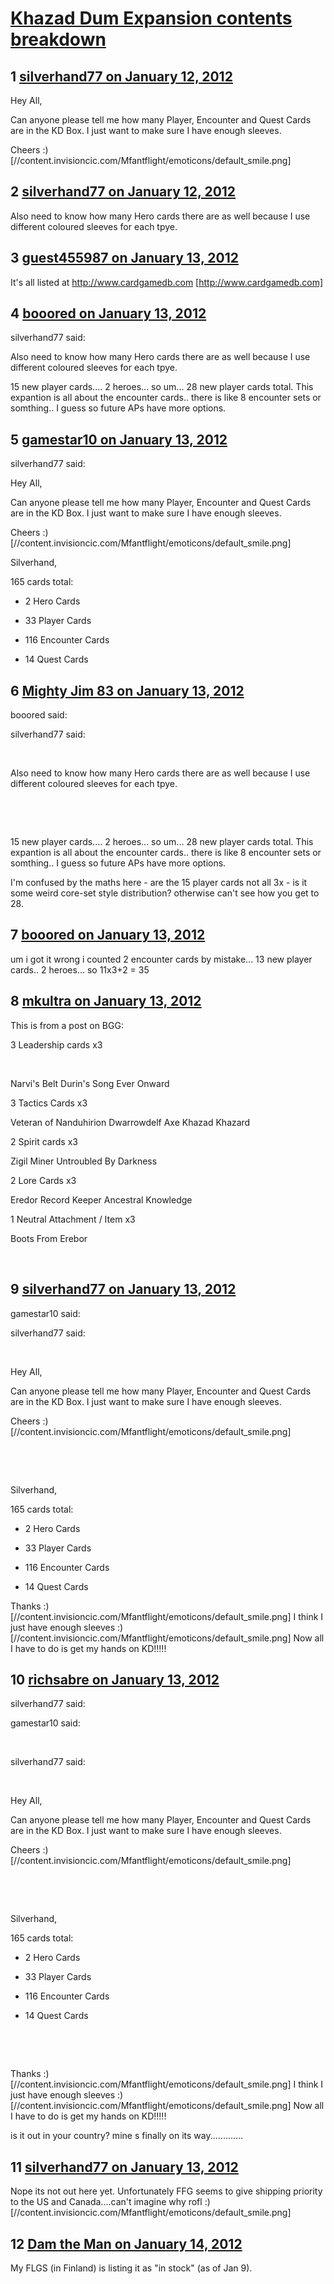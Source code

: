 # [Khazad Dum Expansion contents breakdown](https://community.fantasyflightgames.com/topic/58869-khazad-dum-expansion-contents-breakdown/)

## 1 [silverhand77 on January 12, 2012](https://community.fantasyflightgames.com/topic/58869-khazad-dum-expansion-contents-breakdown/?do=findComment&comment=578693)

Hey All,

Can anyone please tell me how many Player, Encounter and Quest Cards are in the KD Box. I just want to make sure I have enough sleeves.

Cheers :) [//content.invisioncic.com/Mfantflight/emoticons/default_smile.png]

## 2 [silverhand77 on January 12, 2012](https://community.fantasyflightgames.com/topic/58869-khazad-dum-expansion-contents-breakdown/?do=findComment&comment=578712)

Also need to know how many Hero cards there are as well because I use different coloured sleeves for each tpye.

## 3 [guest455987 on January 13, 2012](https://community.fantasyflightgames.com/topic/58869-khazad-dum-expansion-contents-breakdown/?do=findComment&comment=578763)

It's all listed at http://www.cardgamedb.com [http://www.cardgamedb.com]

## 4 [booored on January 13, 2012](https://community.fantasyflightgames.com/topic/58869-khazad-dum-expansion-contents-breakdown/?do=findComment&comment=578775)

silverhand77 said:

Also need to know how many Hero cards there are as well because I use different coloured sleeves for each tpye.



15 new player cards.... 2 heroes... so um... 28 new player cards total. This expantion is all about the encounter cards.. there is like 8 encounter sets or somthing.. I guess so future APs have more options.

## 5 [gamestar10 on January 13, 2012](https://community.fantasyflightgames.com/topic/58869-khazad-dum-expansion-contents-breakdown/?do=findComment&comment=578801)

silverhand77 said:

Hey All,

Can anyone please tell me how many Player, Encounter and Quest Cards are in the KD Box. I just want to make sure I have enough sleeves.

Cheers :) [//content.invisioncic.com/Mfantflight/emoticons/default_smile.png]



Silverhand,

165 cards total:

- 2 Hero Cards

- 33 Player Cards

- 116 Encounter Cards

- 14 Quest Cards

## 6 [Mighty Jim 83 on January 13, 2012](https://community.fantasyflightgames.com/topic/58869-khazad-dum-expansion-contents-breakdown/?do=findComment&comment=578804)

booored said:

silverhand77 said:

 

Also need to know how many Hero cards there are as well because I use different coloured sleeves for each tpye.

 

 

15 new player cards.... 2 heroes... so um... 28 new player cards total. This expantion is all about the encounter cards.. there is like 8 encounter sets or somthing.. I guess so future APs have more options.



I'm confused by the maths here - are the 15 player cards not all 3x - is it some weird core-set style distribution? otherwise can't see how you get to 28.

## 7 [booored on January 13, 2012](https://community.fantasyflightgames.com/topic/58869-khazad-dum-expansion-contents-breakdown/?do=findComment&comment=578840)

um i got it wrong i counted 2 encounter cards by mistake... 13 new player cards.. 2 heroes... so 11x3+2 = 35

## 8 [mkultra on January 13, 2012](https://community.fantasyflightgames.com/topic/58869-khazad-dum-expansion-contents-breakdown/?do=findComment&comment=578867)

This is from a post on BGG:

3 Leadership cards x3

 

Narvi's Belt
Durin's Song
Ever Onward

3 Tactics Cards x3

Veteran of Nanduhirion
Dwarrowdelf Axe
Khazad Khazard

2 Spirit cards x3

Zigil Miner
Untroubled By Darkness

2 Lore Cards x3

Eredor Record Keeper
Ancestral Knowledge

1 Neutral Attachment / Item x3

Boots From Erebor

 

## 9 [silverhand77 on January 13, 2012](https://community.fantasyflightgames.com/topic/58869-khazad-dum-expansion-contents-breakdown/?do=findComment&comment=579117)

gamestar10 said:

silverhand77 said:

 

Hey All,

Can anyone please tell me how many Player, Encounter and Quest Cards are in the KD Box. I just want to make sure I have enough sleeves.

Cheers :) [//content.invisioncic.com/Mfantflight/emoticons/default_smile.png]

 

 

Silverhand,

165 cards total:

- 2 Hero Cards

- 33 Player Cards

- 116 Encounter Cards

- 14 Quest Cards



Thanks :) [//content.invisioncic.com/Mfantflight/emoticons/default_smile.png] I think I just have enough sleeves :) [//content.invisioncic.com/Mfantflight/emoticons/default_smile.png] Now all I have to do is get my hands on KD!!!!!

## 10 [richsabre on January 13, 2012](https://community.fantasyflightgames.com/topic/58869-khazad-dum-expansion-contents-breakdown/?do=findComment&comment=579124)

silverhand77 said:

gamestar10 said:

 

silverhand77 said:

 

Hey All,

Can anyone please tell me how many Player, Encounter and Quest Cards are in the KD Box. I just want to make sure I have enough sleeves.

Cheers :) [//content.invisioncic.com/Mfantflight/emoticons/default_smile.png]

 

 

Silverhand,

165 cards total:

- 2 Hero Cards

- 33 Player Cards

- 116 Encounter Cards

- 14 Quest Cards

 

 

Thanks :) [//content.invisioncic.com/Mfantflight/emoticons/default_smile.png] I think I just have enough sleeves :) [//content.invisioncic.com/Mfantflight/emoticons/default_smile.png] Now all I have to do is get my hands on KD!!!!!



is it out in your country? mine s finally on its way.............

## 11 [silverhand77 on January 13, 2012](https://community.fantasyflightgames.com/topic/58869-khazad-dum-expansion-contents-breakdown/?do=findComment&comment=579187)

Nope its not out here yet. Unfortunately FFG seems to give shipping priority to the US and Canada....can't imagine why rofl :) [//content.invisioncic.com/Mfantflight/emoticons/default_smile.png]

## 12 [Dam the Man on January 14, 2012](https://community.fantasyflightgames.com/topic/58869-khazad-dum-expansion-contents-breakdown/?do=findComment&comment=579240)

My FLGS (in Finland) is listing it as "in stock" (as of Jan 9).


